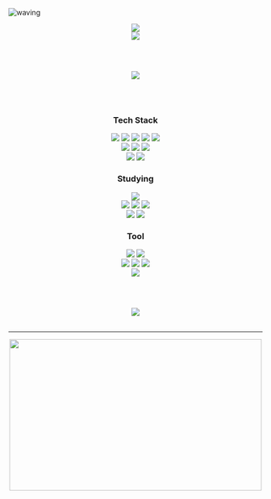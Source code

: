 <!--Title-->
![waving](https://capsule-render.vercel.app/api?type=waving&height=200&text=JIYEON.K&fontAlign=80&fontAlignY=40&color=gradient)

<!--N Blog-->
<div align="center">
  <a href="https://blog.naver.com/yeondata">
    <img src="https://img.shields.io/badge/Development Study Blog%20-%234FC08D.svg?&style=for-the-badge&&logoColor=white"/>
  </a>
</div>

<!--Velog-->
<div align="center">
  <a href="https://velog.io/@yeoni9094/posts">
    <img src="https://img.shields.io/badge/Trouble Shooting Velog%20-%235c86fa.svg?&style=for-the-badge&&logoColor=white"/>
  </a>
</div>

<br><br>

<div align="center">
  <img src="https://github-readme-stats.vercel.app/api/top-langs/?username=jiyeon0926&layout=compact"/>
</div>

<br><br>

<!--Tech Stack-->
<h3 align="center">Tech Stack</h3>

<div align="center">
  <img src="https://img.shields.io/badge/java-007396.svg?style=for-the-badge&logo=java&logoColor=white"/>
  <img src="https://img.shields.io/badge/spring-6DB33F.svg?style=for-the-badge&logo=spring&logoColor=white"/>
  <img src="https://img.shields.io/badge/springboot-6DB33F.svg?style=for-the-badge&logo=springboot&logoColor=white"/>
  <img src="https://img.shields.io/badge/tymeleaf-005F0F.svg?style=for-the-badge&logo=thymeleaf&logoColor=white"/>
  <img src="https://img.shields.io/badge/jpa-7952B3.svg?style=for-the-badge&logo=jpa&logoColor=white"/>
</div>

<div align="center">
  <img src="https://img.shields.io/badge/html5-E34F26.svg?style=for-the-badge&logo=html5&logoColor=white"/>
  <img src="https://img.shields.io/badge/css3-1572B6.svg?style=for-the-badge&logo=css3&logoColor=white"/>
  <img src="https://img.shields.io/badge/jquery-0769AD.svg?style=for-the-badge&logo=jquery&logoColor=white"/>
</div>

<div align="center">
  <img src="https://img.shields.io/badge/mysql-4479A1.svg?style=for-the-badge&logo=mysql&logoColor=white"/>
  <img src="https://img.shields.io/badge/MSSQL-CC2927.svg?style=for-the-badge&logo=microsoftsqlserver&logoColor=white"/>
</div>

<!--Studying-->
<h3 align="center">Studying</h3>

<div align="center">
  <img src="https://img.shields.io/badge/kotlin-7F52FF.svg?style=for-the-badge&logo=kotlin&logoColor=white"/>
</div>

<div align="center">
  <img src="https://img.shields.io/badge/spring_security-6DB33F.svg?style=for-the-badge&logo=springsecurity&logoColor=white"/>
  <img src="https://img.shields.io/badge/redis-FF4438.svg?style=for-the-badge&logo=redis&logoColor=white"/>
  <img src="https://img.shields.io/badge/rabbitmq-FF6600.svg?style=for-the-badge&logo=rabbitmq&logoColor=white"/>
</div>

<div align="center">
  <img src="https://img.shields.io/badge/aws-232F3E.svg?style=for-the-badge&logo=amazonwebservices&logoColor=white"/>
  <img src="https://img.shields.io/badge/docker-2496ED.svg?style=for-the-badge&logo=docker&logoColor=white"/>
</div>

<!--Tool-->
<h3 align="center">Tool</h3>

<div align="center">
  <img src="https://img.shields.io/badge/git-F05032.svg?style=for-the-badge&logo=git&logoColor=white"/>
  <img src="https://img.shields.io/badge/github-181717.svg?style=for-the-badge&logo=github&logoColor=white"/>
</div>

<div align="center">
  <img src="https://img.shields.io/badge/figma-F24E1E.svg?style=for-the-badge&logo=figma&logoColor=white"/>
  <img src="https://img.shields.io/badge/ERDCloud-00B1D2.svg?style=for-the-badge&logo=erdcloud&logoColor=white"/>
  <img src="https://img.shields.io/badge/postman-FF6C37.svg?style=for-the-badge&logo=postman&logoColor=white"/>
</div>

<div align="center">
  <img src="https://img.shields.io/badge/intellijidea-000000.svg?style=for-the-badge&logo=intellijidea&logoColor=white"/>
</div>

<br><br>

<div align="center">
  <img src="https://github-readme-stats.vercel.app/api?username=jiyeon0926&show_icons=true&theme=radical"/>
</div>

<br>

---

<!--Animals-->
<div align="center">
  <img
    src="https://render.gitanimals.org/farms/jiyeon0926"
    width="500"
    height="300"
  />
</div>
